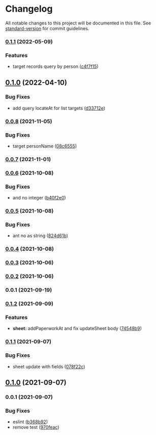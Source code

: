 # Changelog

All notable changes to this project will be documented in this file. See [standard-version](https://github.com/conventional-changelog/standard-version) for commit guidelines.

### [0.1.1](https://github.com/36node/locate-sdk-js/compare/v0.1.0...v0.1.1) (2022-05-09)


### Features

* target records query by person ([c4f7f15](https://github.com/36node/locate-sdk-js/commit/c4f7f159de917e82d73bc394a8725f2a207c9115))

## [0.1.0](https://github.com/36node/locate-sdk-js/compare/v0.0.8...v0.1.0) (2022-04-10)


### Bug Fixes

* add query locateAt for list targets ([d33712e](https://github.com/36node/locate-sdk-js/commit/d33712e19087f59a414f8cfb7357498c9699e994))

### [0.0.8](https://github.com/36node/locate-sdk-js/compare/v0.0.7...v0.0.8) (2021-11-05)


### Bug Fixes

* target personName ([08c6555](https://github.com/36node/locate-sdk-js/commit/08c6555db0245322989ad684cd42774177c40db3))

### [0.0.7](https://github.com/36node/locate-sdk-js/compare/v0.0.6...v0.0.7) (2021-11-01)

### [0.0.6](https://github.com/36node/locate-sdk-js/compare/v0.0.5...v0.0.6) (2021-10-08)


### Bug Fixes

* and no integer ([b40f2e0](https://github.com/36node/locate-sdk-js/commit/b40f2e0586eb3b99c80362619f0c564ff971a44f))

### [0.0.5](https://github.com/36node/locate-sdk-js/compare/v0.0.4...v0.0.5) (2021-10-08)


### Bug Fixes

* ant no as string ([824d61b](https://github.com/36node/locate-sdk-js/commit/824d61b6d85402b84c23e73b42526b441e3f3d76))

### [0.0.4](https://github.com/36node/locate-sdk-js/compare/v0.0.3...v0.0.4) (2021-10-08)

### [0.0.3](https://github.com/36node/locate-sdk-js/compare/v0.0.2...v0.0.3) (2021-10-06)

### [0.0.2](https://github.com/36node/locate-sdk-js/compare/v0.0.1...v0.0.2) (2021-10-06)

### 0.0.1 (2021-09-19)

### [0.1.2](https://github.com/36node/fill-sdk-js/compare/v0.1.1...v0.1.2) (2021-09-09)


### Features

* **sheet:** addPaperworkAt and fix updateSheet body ([74548b9](https://github.com/36node/fill-sdk-js/commit/74548b9104e673f9047d4e51bdeb3262f1f687b4))

### [0.1.1](https://github.com/36node/fill-sdk-js/compare/v0.1.0...v0.1.1) (2021-09-07)


### Bug Fixes

* sheet update with fields ([078f22c](https://github.com/36node/fill-sdk-js/commit/078f22c4d458f4437300b7915fce10e7af051696))

## [0.1.0](https://github.com/36node/fill-sdk-js/compare/v0.0.1...v0.1.0) (2021-09-07)

### 0.0.1 (2021-09-07)


### Bug Fixes

* eslint ([b368b92](https://github.com/36node/fill-sdk-js/commit/b368b9240443f54c503f21cca59ac6e28bcfc996))
* remove test ([970feac](https://github.com/36node/fill-sdk-js/commit/970feac0d6434d7f96a828244a6f0689c70d92ee))
